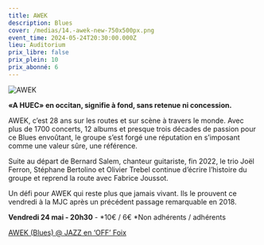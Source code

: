 ```yaml
---
title: AWEK
description: Blues
cover: /medias/14.-awek-new-750x500px.png
event_time: 2024-05-24T20:30:00.000Z
lieu: Auditorium
prix_libre: false
prix_plein: 10
prix_abonné: 6
---
```

![AWEK](/medias/14.-awek-new-750x500px.png "AWEK")

**«A HUEC» en occitan, signifie à fond, sans retenue ni concession.**

AWEK, c’est 28 ans sur les routes et sur scène à travers le monde. Avec plus de 1700 concerts, 12 albums et presque trois décades de passion pour ce Blues envoûtant, le groupe s’est forgé une réputation en s’imposant comme une valeur sûre, une référence.

Suite au départ de Bernard Salem, chanteur guitariste, fin 2022, le trio Joël Ferron, Stéphane Bertolino et Olivier Trebel continue d’écrire l’histoire du groupe et reprend la route avec Fabrice Joussot.

Un défi pour AWEK qui reste plus que jamais vivant. Ils le prouvent ce vendredi à la MJC après un précédent passage remarquable en 2018.

**Vendredi 24 mai - 20h30** - \*10€ / 6€ \*Non adhérents / adhérents

[AWEK (Blues) @ JAZZ en ‘OFF’ Foix](https://youtu.be/JSIyYczUXfQ)